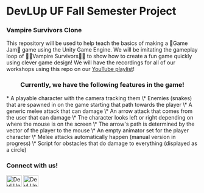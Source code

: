 <h1 align="left">DevLUp UF Fall Semester Project</h1>
<h3 align="left">Vampire Survivors Clone</h3>

This repository will be used to help teach the basics of making a 🍇Game Jam🍇 game using the Unity Game Engine. We will be imitating the gameplay loop of 🧛‍♀️Vampire Survivors🧛‍♀️ to show how to create a fun game quickly using clever game design! We will have the recordings for all of our workshops using this repo on our [YouTube playlist](https://www.youtube.com/playlist?list=PLLNSCYPp4AU8wagUDoaecQUfqHTM-BhMf)!

<h3 align="center"> Currently, we have the following features in the game!</h3>
<a align="center">* A playable character with the camera tracking them
\* Enemies (snakes) that are spawned in on the game starting that path towards the player
\* A generic melee attack that can damage
\* An arrow attack that comes from the user that can damage
\* The character looks left or right depending on where the mouse is on the screen
\* The arrow's path is determined by the vector of the player to the mouse
\* An empty animator set for the player character
\* Melee attacks automatically happen (manual version in progress)
\* Script for obstacles that do damage to everything (displayed as a circle)


<h3 align="left">Connect with us!</h3>
<p align="left">
<a href="https://discord.gg/W6JmWhQC6P" target="blank"><img align="center" src="https://raw.githubusercontent.com/rahuldkjain/github-profile-readme-generator/master/src/images/icons/Social/discord.svg" alt="DevLUp" height="30" width="40" /></a>
<a href="https://www.instagram.com/devlup_uf/" target="blank"><img align="center" src="https://raw.githubusercontent.com/rahuldkjain/github-profile-readme-generator/master/src/images/icons/Social/instagram.svg" alt="DevLUp" height="30" width="40" /></a>
</p>
